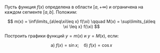 Пусть функция $f(x)$ определена в области $[a, +\infty)$ и ограничена на каждом сегменте $[a,b]$. Положим:

$$ m(x) = \inf\limits_{a\leq\xi\leq x} f(\xi) \qquad M(x) = \sup\limits_{a\leq \xi \leq x} f(\xi) $$

Построить графики функций $y=m(x)$ и $y=M(x)$, если:

$$ \text{а) } f(x) = \sin x; \quad \text{б) } f(x) = \cos x $$